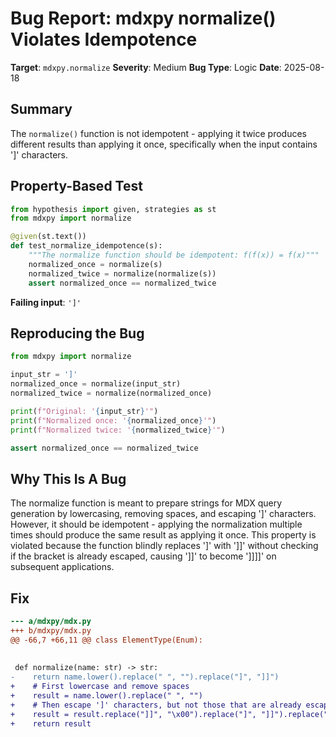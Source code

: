 # Bug Report: mdxpy normalize() Violates Idempotence

**Target**: `mdxpy.normalize`
**Severity**: Medium
**Bug Type**: Logic
**Date**: 2025-08-18

## Summary

The `normalize()` function is not idempotent - applying it twice produces different results than applying it once, specifically when the input contains ']' characters.

## Property-Based Test

```python
from hypothesis import given, strategies as st
from mdxpy import normalize

@given(st.text())
def test_normalize_idempotence(s):
    """The normalize function should be idempotent: f(f(x)) = f(x)"""
    normalized_once = normalize(s)
    normalized_twice = normalize(normalize(s))
    assert normalized_once == normalized_twice
```

**Failing input**: `']'`

## Reproducing the Bug

```python
from mdxpy import normalize

input_str = ']'
normalized_once = normalize(input_str)
normalized_twice = normalize(normalized_once)

print(f"Original: '{input_str}'")
print(f"Normalized once: '{normalized_once}'")  
print(f"Normalized twice: '{normalized_twice}'")

assert normalized_once == normalized_twice
```

## Why This Is A Bug

The normalize function is meant to prepare strings for MDX query generation by lowercasing, removing spaces, and escaping ']' characters. However, it should be idempotent - applying the normalization multiple times should produce the same result as applying it once. This property is violated because the function blindly replaces ']' with ']]' without checking if the bracket is already escaped, causing ']]' to become ']]]]' on subsequent applications.

## Fix

```diff
--- a/mdxpy/mdx.py
+++ b/mdxpy/mdx.py
@@ -66,7 +66,11 @@ class ElementType(Enum):
 
 
 def normalize(name: str) -> str:
-    return name.lower().replace(" ", "").replace("]", "]]")
+    # First lowercase and remove spaces
+    result = name.lower().replace(" ", "")
+    # Then escape ']' characters, but not those that are already escaped
+    result = result.replace("]]", "\x00").replace("]", "]]").replace("\x00", "]]")
+    return result
```